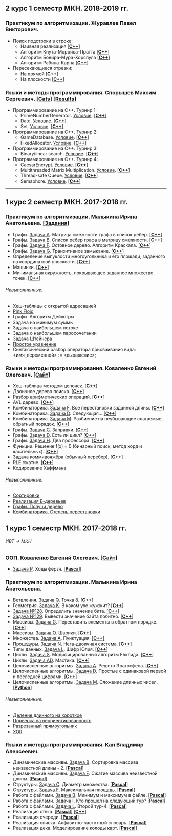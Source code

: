 ## 2 курс 1 семестр МКН. 2018-2019 гг.
### Практикум по алгоритмизации. Журавлев Павел Викторович.
* Поиск подстроки в строке:
  - Наивная реализация [[**C++**]](https://github.com/ivanovskii/UniversityTasks/blob/master/AllTasks/SubstringSearching/Brute%20Force%20algorithm.cpp)
  - Алгоритм Кнута-Морриса-Пратта [[**C++**]](https://github.com/ivanovskii/UniversityTasks/blob/master/AllTasks/SubstringSearching/Knuth-Morris-Pratt%20Algorithm.cpp)
  - Алгоритм Боейра-Мура-Хорспула [[**C++**]](https://github.com/ivanovskii/UniversityTasks/blob/master/AllTasks/SubstringSearching/Boyer-Mour-Horspul%20Algorithm.cpp)
  - Алгоритм Рабина-Карпа [[**C++**]](https://github.com/ivanovskii/UniversityTasks/blob/master/AllTasks/SubstringSearching/Rabin-Karp%20algorithm.cpp)
* Пересекающиеся отрезки:
  - На прямой [[**C++**]](https://github.com/ivanovskii/UniversityTasks/blob/master/AllTasks/SegmentIntersection(InR1).cpp)
  - На плоскости [[**C++**]](https://github.com/ivanovskii/UniversityTasks/blob/master/AllTasks/SegmentIntersection(InR2).cpp)
### Языки и методы программирования. Спорышев Максим Сергеевич. [[Cats]](https://imcs.dvfu.ru/cats/) [[Results]](https://docs.google.com/spreadsheets/d/1xjheFpcEookNTjz4_fJ4G59zHL_O9pIlNpTRiW68nc4/edit#gid=14562474)
* Программирование на C++. Турнир 1:
  - PrimeNumberGenerator. [Условие](https://imcs.dvfu.ru/cats/static/problem_text-cpid-1851394.html?sid=vrogmuX7NJyP5vh01BpQvsDKAVnXlV). [[**C++**]](https://github.com/ivanovskii/UniversityTasks/blob/master/AllTasks/PrimeNumberGenerator.h)
  - Date. [Условие](https://imcs.dvfu.ru/cats/static/problem_text-cpid-1854592.html?sid=vrogmuX7NJyP5vh01BpQvsDKAVnXlV). [[**C++**]](https://github.com/ivanovskii/UniversityTasks/blob/master/AllTasks/Date.h)
  - Set. [Условие](https://imcs.dvfu.ru/cats/static/problem_text-cpid-1854609.html?sid=vrogmuX7NJyP5vh01BpQvsDKAVnXlV). [[**C++**]](https://github.com/ivanovskii/UniversityTasks/blob/master/AllTasks/Set.h)
* Программирование на C++. Турнир 2:
  - GameDatabase. [Условие](https://imcs.dvfu.ru/cats/static/problem_text-cpid-1930762.html?sid=GnjKf9PbKbfMKBUS8OIcBtQ37GuXb7). [[**C++**]](https://github.com/ivanovskii/UniversityTasks/blob/master/AllTasks/GameDatabase.h)
  - FixedAllocator. [Условие](https://imcs.dvfu.ru/cats/static/problem_text-cpid-1896576.html?sid=fb4pBbmYZd8NwwkNVGXnSH3Lmtwuna). [[**C++**]](https://github.com/ivanovskii/UniversityTasks/blob/master/AllTasks/FixedAllocator.h)
* Программирование на C++. Турнир 3:
  - Binary/linear search. [Условие](https://imcs.dvfu.ru/cats/static/problem_text-cpid-2123755.html?sid=fb4pBbmYZd8NwwkNVGXnSH3Lmtwuna). [[**C++**]](https://github.com/ivanovskii/UniversityTasks/blob/master/AllTasks/Binary_or_linear_search.cpp)
* Программирование на C++. Турнир 4:
  - CaesarEncrypt. [Условие](https://imcs.dvfu.ru/cats/static/problem_text-cpid-2170797.html?sid=Y2RygiNHsAOzS7HOWbsxM3fNYbPePQ). [[**C++**]](https://github.com/ivanovskii/UniversityTasks/blob/master/AllTasks/CaesarEncrypt.cpp)
  - Multithreaded Matrix Multiplication. [Условие](https://imcs.dvfu.ru/cats/static/problem_text-cpid-2169036.html?sid=Y2RygiNHsAOzS7HOWbsxM3fNYbPePQ). [[**C++**]](https://github.com/ivanovskii/UniversityTasks/blob/master/AllTasks/DenseMat.h)
  - Thread-safe Queue. [Условие](https://imcs.dvfu.ru/cats/static/problem_text-cpid-2169068.html?sid=Y2RygiNHsAOzS7HOWbsxM3fNYbPePQ). [[**C++**]](https://github.com/ivanovskii/UniversityTasks/blob/master/AllTasks/Thread-safe_Queue.h)
  - Semaphore. [Условие](https://imcs.dvfu.ru/cats/static/problem_text-cpid-2163008.html?sid=Y2RygiNHsAOzS7HOWbsxM3fNYbPePQ). [[**C++**]](https://github.com/ivanovskii/UniversityTasks/blob/master/AllTasks/Semaphore.h)
---
## 1 курс 2 семестр МКН. 2017-2018 гг.
### Практикум по алгоритмизации. Малыкина Ирина Анатольевна. [[Задания]](https://drive.google.com/open?id=18UbFNCUJ2Sc6g4-9_Bve2ceStadzEuvf)
* Графы. [Задача A](https://informatics.msk.ru/mod/statements/view3.php?id=11743&chapterid=112628#1). Матрица смежности графа в список ребер. [[**С++**]](https://github.com/ivanovskii/UniversityTasks/blob/master/AllTasks/Graph/ListsFromAdjacencyMatrix)
* Графы. [Задача B](https://informatics.msk.ru/mod/statements/view3.php?id=11743&chapterid=112629#1). Список ребер графа в матрицу смежности. [[**С++**]](https://github.com/ivanovskii/UniversityTasks/blob/master/AllTasks/Graph/AdjacenceMatrixFromLists.cpp)
* Графы. [Задача F](https://informatics.mccme.ru/mod/statements/view3.php?id=261&chapterid=1377#1). Остовное дерево. Алгоритм Краскала. [[**С++**]](https://github.com/ivanovskii/UniversityTasks/tree/master/AllTasks/Graph/SpanningTree)
* Графы. [Задача G](https://informatics.mccme.ru/mod/statements/view3.php?id=218&chapterid=1332#1). Транзитивное замыкание. [[**C++**]](https://github.com/ivanovskii/UniversityTasks/blob/master/AllTasks/Graph/TransitiveClosure.cpp)
* Определение выпуклости многоугольника и его площади, заданного на координатной плоскости. [[**C++**]](https://github.com/ivanovskii/UniversityTasks/blob/master/AllTasks/Geometry/PolygonIsConvex.cpp)
* Машинки. [[**C++**]](https://github.com/ivanovskii/UniversityTasks/tree/master/AllTasks/ConsoleCars)
* Минимальная окружность, покрывающее заданное множество точек. [[**C++**]](https://github.com/ivanovskii/UniversityTasks/tree/master/AllTasks/Geometry/MinDisk)
###### Невыполненные:
* Хеш-таблицы с открытой адресацией
* [Pink Floid](https://informatics.mccme.ru/mod/statements/view3.php?id=218&chapterid=2598#1)
* Графы. Алгоритм Дейкстры
* Задача на минимум суммы
* Задача о наибольшем потоке
* Задача о наибольшем паросочетании
* Задача Штейнера
* [Простое уравнениe](https://informatics.mccme.ru/mod/statements/view3.php?id=1509&chapterid=3194)
* Синтаксический разбор оператора присваивания вида: <имя_переменной> := <выражение>;
### Языки и методы программирования. Коваленко Евгений Олегович. [[Сайт]](https://hackmd.io/s/B1zCbjLOz#)
* Хеш-таблица методом цепочек. [[**C++**]](https://github.com/ivanovskii/UniversityTasks/tree/master/AllTasks/HashTables/HashTable_with_chains)
* Двоичное дерево поиска. [[**C++**]](https://github.com/ivanovskii/UniversityTasks/tree/master/AllTasks/Trees/BinarySearchThree)
* Разбор арифметических операций. [[**C++**]](https://github.com/ivanovskii/UniversityTasks/tree/master/AllTasks/Trees/Parsing%20of%20arithmetic%20expressions)
* AVL дерево. [[**C++**]](https://github.com/ivanovskii/UniversityTasks/tree/master/AllTasks/Trees/AVL%20Tree)
* Комбинаторика. [Задача F](https://informatics.msk.ru/mod/statements/view3.php?id=211&chapterid=85#1). Все перестановки заданной длины. [[**C++**]](https://github.com/ivanovskii/UniversityTasks/blob/master/AllTasks/Combinatorics/GenerationPermutations.cpp)
* Комбинаторика. [Задача D](https://informatics.msk.ru/mod/statements/view3.php?id=264&chapterid=194#1). Следующая... [[**C++**]](https://github.com/ivanovskii/UniversityTasks/blob/master/AllTasks/Combinatorics/NextPermutation.cpp)
* Комбинаторика. [Задача M](https://informatics.msk.ru/mod/statements/view3.php?id=211&chapterid=92#1). Разбиение на неубывающие слагаемые, обратный порядок. [[**C++**]](https://github.com/ivanovskii/UniversityTasks/blob/master/AllTasks/Combinatorics/DecompositionIntoTerms.cpp)
* Графы. [Задача C](https://informatics.msk.ru/mod/statements/view3.php?id=193&chapterid=7#1). Заправки. [[**C++**]](https://github.com/ivanovskii/UniversityTasks/blob/master/AllTasks/Graph/GasStation.cpp)
* Графы. [Задача D](https://informatics.msk.ru/mod/statements/view3.php?id=218&chapterid=98#1). Есть ли цикл? [[**C++**]](https://github.com/ivanovskii/UniversityTasks/blob/master/AllTasks/Graph/isCycle.cpp)
* Графы. [Задача H](https://informatics.msk.ru/mod/statements/view3.php?id=218&chapterid=1334). Два профессора. [[**C++**]](https://github.com/ivanovskii/UniversityTasks/blob/master/AllTasks/Graph/2Proffesors.cpp)
* Функции. Решение f(x) = 0 (бинарный поиск, метод хорд и касательных). [[**C++**]](https://github.com/ivanovskii/UniversityTasks/tree/master/AllTasks/NumericalAlgorithms)
* Задача коммивояжёра (обычный перебор). [[**C++**]](https://github.com/ivanovskii/UniversityTasks/blob/master/AllTasks/Graph/TravelingSalesmanProblem/TravellingSalesman.cpp)
* RLE сжатие. [[**C++**]](https://github.com/ivanovskii/UniversityTasks/tree/master/AllTasks/CompressionAlgorithms/RLE)
* Кодирование Хаффмана. 
###### Невыполненные:
* [Сортировки](https://hackmd.io/s/B1zCbjLOz#90318-%D0%A1%D0%BE%D1%80%D1%82%D0%B8%D1%80%D0%BE%D0%B2%D0%BA%D0%B8)
* [Реализация Б-деревьев](https://hackmd.io/s/B1zCbjLOz#130418-B-%D0%B4%D0%B5%D1%80%D0%B5%D0%B2%D0%BE)
* [Графы. Получи дерево](https://informatics.msk.ru/mod/statements/view3.php?id=261&chapterid=182)
* [Комбинаторика. Степень перестановки](https://informatics.msk.ru/mod/statements/view3.php?id=265&chapterid=196#1)
## 1 курс 1 семестр МКН. 2017-2018 гг. 
###### _ИВТ -> МКН_
### ООП. Коваленко Евгений Олегович. [[Сайт]](https://hackmd.io/s/ByuCAi-pW#)
* [Задача P](https://informatics.mccme.ru/mod/statements/view3.php?id=5765&chapterid=111377). Ходы ферзя. [[**Pascal**]](https://github.com/ivanovskii/UniversityTasks/blob/master/AllTasks/SimpleTasks/Chess.pas)
### Практикум по алгоритмизации. Малыкина Ирина Анатольевна.
* Ветвления. [Задача Q](https://informatics.msk.ru/mod/statements/view3.php?id=11144&chapterid=112172#1). Точка 8. [[**C++**]](https://github.com/ivanovskii/UniversityTasks/blob/master/AllTasks/SimpleTasks/Point8.cpp)
* Геометрия. [Задача K](https://informatics.msk.ru/mod/statements/view3.php?id=9308&chapterid=1353#1). В каком ухе жужжит? [[**C++**]](https://github.com/ivanovskii/UniversityTasks/blob/master/AllTasks/SimpleTasks/Humming.cpp)
* [Задача №128](http://informatics.mccme.ru/mod/statements/view3.php?chapterid=128). Определить значение бита. [[**C++**]](https://github.com/ivanovskii/UniversityTasks/blob/master/AllTasks/SimpleTasks/BitValue.cpp)
* [Задача №129](http://informatics.mccme.ru/mod/statements/view3.php?chapterid=129). Вывести значение байта побитно. [[**C++**]](https://github.com/ivanovskii/UniversityTasks/blob/master/AllTasks/SimpleTasks/ByteValBitByBit.cpp)
* Массивы. [Задача G](https://informatics.msk.ru/mod/statements/view3.php?id=208&chapterid=69#1). Переставить элементы в обратном порядке. [[**C++**]](https://github.com/ivanovskii/UniversityTasks/blob/master/AllTasks/SimpleTasks/ReverseArr.cpp)
* Массивы. [Задача O](http://informatics.mccme.ru/mod/statements/view3.php?id=208&chapterid=1461). Шарики. [[**C++**]](https://github.com/ivanovskii/UniversityTasks/blob/master/AllTasks/SimpleTasks/Balls.cpp)
* Множества. [Задача A](https://informatics.msk.ru/mod/statements/view3.php?id=11544&chapterid=112470#1). Пунктуация. [[**C++**]](https://github.com/ivanovskii/UniversityTasks/blob/master/AllTasks/SimpleTasks/Punctuation.cpp)
* Процедуры. [Задача N](https://informatics.msk.ru/mod/statements/view3.php?id=11146&chapterid=112187#1). Нега-двоичная система. [[**C++**]](https://github.com/ivanovskii/UniversityTasks/blob/master/AllTasks/SimpleTasks/BinarySystem.cpp)
* Типы данных. [Задача L](https://informatics.msk.ru/mod/statements/view3.php?id=248&chapterid=1415#1). Шифр Юлия. [[**C++**]](https://github.com/ivanovskii/UniversityTasks/blob/master/AllTasks/SimpleTasks/code_Jilia.cpp)
* Циклы. [Задача S](https://informatics.msk.ru/mod/statements/view3.php?id=11145&chapterid=112220#1). Модифицированный алгоритм Евклида. [[**C++**]](https://github.com/ivanovskii/UniversityTasks/blob/master/AllTasks/SimpleTasks/Eucid's_Algorithm.cpp)
* Циклы. [Задача AD](https://informatics.msk.ru/mod/statements/view3.php?id=11145&chapterid=112231#1). Мастика. [[**C++**]](https://github.com/ivanovskii/UniversityTasks/blob/master/AllTasks/SimpleTasks/Mastic.cpp)
* Целочисленные алгоритмы. [Задача A](https://informatics.msk.ru/mod/statements/view3.php?id=11528&chapterid=112450#1). Решето Эратосфена. [[**C++**]](https://github.com/ivanovskii/UniversityTasks/blob/master/AllTasks/SimpleTasks/EratosthenesSieve.cpp)
* Целочисленные алгоритмы. [Задача D](https://informatics.msk.ru/mod/statements/view3.php?id=11528&chapterid=112453). Простые с одинаковой первой и последней цифрами. [[**C++**]](https://github.com/ivanovskii/UniversityTasks/blob/master/AllTasks/SimpleTasks/SimpleNum%20(same%20f%20and%20l).cpp)
* Целочисленные алгоритмы. [Задача M](https://informatics.msk.ru/mod/statements/view3.php?id=11528&chapterid=112462). Сложение длинных чисел. [[**Python**]](https://github.com/ivanovskii/UniversityTasks/blob/master/AllTasks/SimpleTasks/SumOf2Num.py)
###### Невыполненные:
* [Деление длинного на короткое](https://informatics.msk.ru/mod/statements/view3.php?id=11528&chapterid=112465#1)
* [Проверка на неориентированность](https://informatics.mccme.ru/mod/statements/view.php?id=7868)
* [Разрезанный прямоугольник](https://informatics.msk.ru/mod/statements/view3.php?id=1157&chapterid=458#1)
* [XOR](https://informatics.msk.ru/mod/statements/view3.php?id=&chapterid=112792#1)
### Языки и методы программирования. Кан Владимир Алексеевич.
* Динамические массивы. [Задача B](http://informatics.mccme.ru/mod/statements/view3.php?id=11545&chapterid=112483). Сортировка массива неизвестной длины - 2. [[**Pascal**]](https://github.com/ivanovskii/UniversityTasks/blob/master/AllTasks/FundDataStruct/DynamicArrays/SortingOfDinArr.pas)
* Динамические массивы. [Задача F](http://informatics.mccme.ru/mod/statements/view3.php?id=11545&chapterid=112487). Сжатие массива неизвестной длины. [[**Pascal**]](https://github.com/ivanovskii/UniversityTasks/blob/master/AllTasks/FundDataStruct/DynamicArrays/DinArrCompact.pas)
* Структуры. [Задача C](http://informatics.mccme.ru/mod/statements/view3.php?id=279&chapterid=324). Диаметр множества. [[**Pascal**]](https://github.com/ivanovskii/UniversityTasks/blob/master/AllTasks/FundDataStruct/Structures/DiameterOfSet.pas)
* Структуры. [Задача F](https://informatics.msk.ru/mod/statements/view3.php?id=279&chapterid=327). Максимальная площадь. [[**Pascal**]](https://github.com/ivanovskii/UniversityTasks/blob/master/AllTasks/FundDataStruct/Structures/MaxArea.pas)
* Работа с файлами. [Задача B](https://informatics.msk.ru/mod/statements/view3.php?id=11405&chapterid=112392). Минимум и максимум в файле. [[**Pascal**]](https://github.com/ivanovskii/UniversityTasks/blob/master/AllTasks/FundDataStruct/Files/MinMaxInFile.pas)
* Работа с файлами. [Задача I](https://informatics.msk.ru/mod/statements/view3.php?id=11405&chhttp://informatics.mccme.ru/mod/statements/view3.php?id=11405&chapterid=112399apterid=112392). Кто прошел на следующий тур? [[**Pascal**]](https://github.com/ivanovskii/UniversityTasks/blob/master/AllTasks/FundDataStruct/Files/NextTour.pas)
* Работа с файлами. [Задача L](https://informatics.msk.ru/mod/statements/view3.php?id=11405&chapterid=112402). Второй тур-4. [[**Pascal**]](https://github.com/ivanovskii/UniversityTasks/blob/master/AllTasks/FundDataStruct/Files/NextTour4.pas)
* Реализация стека. [[**Pascal**]](https://github.com/ivanovskii/UniversityTasks/blob/master/AllTasks/StackQueueDeque/Stack.pas) [[**С++**]](https://github.com/ivanovskii/UniversityTasks/blob/master/AllTasks/StackQueueDeque/Stack.cpp)
* Реализация очереди. [[**Pascal**]](https://github.com/ivanovskii/UniversityTasks/blob/master/AllTasks/StackQueueDeque/Queue.pas)
* Реализация списка. Алфавитно-частотный словарь. [[**Pascal**]](https://github.com/ivanovskii/UniversityTasks/tree/master/AllTasks/Lists/AlphabeticFrequencyDictionary/)
* Реализация дека. Моделирование колоды карт. [[**Pascal**]](https://github.com/ivanovskii/UniversityTasks/blob/master/AllTasks/StackQueueDeque/Deque.pas)
